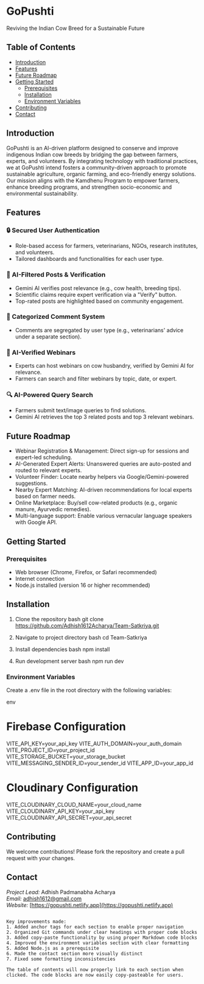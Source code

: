 # GoPushti

Reviving the Indian Cow Breed for a Sustainable Future

## Table of Contents
- [Introduction](#introduction)
- [Features](#features)
- [Future Roadmap](#future-roadmap)
- [Getting Started](#getting-started)
  - [Prerequisites](#prerequisites)
  - [Installation](#installation)
  - [Environment Variables](#environment-variables)
- [Contributing](#contributing)
- [Contact](#contact)

<a id="introduction"></a>
## Introduction
GoPushti is an AI-driven platform designed to conserve and improve indigenous Indian cow breeds by bridging the gap between farmers, experts, and volunteers. By integrating technology with traditional practices, we at GoPushti intend fosters a community-driven approach to promote sustainable agriculture, organic farming, and eco-friendly energy solutions. Our mission aligns with the Kamdhenu Program to empower farmers, enhance breeding programs, and strengthen socio-economic and environmental sustainability.

<a id="features"></a>
## Features

### 🔒 Secured User Authentication
- Role-based access for farmers, veterinarians, NGOs, research institutes, and volunteers.
- Tailored dashboards and functionalities for each user type.

### 🤖 AI-Filtered Posts & Verification
- Gemini AI verifies post relevance (e.g., cow health, breeding tips).
- Scientific claims require expert verification via a "Verify" button.
- Top-rated posts are highlighted based on community engagement.

### 💬 Categorized Comment System
- Comments are segregated by user type (e.g., veterinarians' advice under a separate section).

### 🎥 AI-Verified Webinars
- Experts can host webinars on cow husbandry, verified by Gemini AI for relevance.
- Farmers can search and filter webinars by topic, date, or expert.

### 🔍 AI-Powered Query Search
- Farmers submit text/image queries to find solutions.
- Gemini AI retrieves the top 3 related posts and top 3 relevant webinars.

<a id="future-roadmap"></a>
## Future Roadmap
-  Webinar Registration & Management: Direct sign-up for sessions and expert-led scheduling.
-  AI-Generated Expert Alerts: Unanswered queries are auto-posted and routed to relevant experts.
-  Volunteer Finder: Locate nearby helpers via Google/Gemini-powered suggestions.
-  Nearby Expert Matching: AI-driven recommendations for local experts based on farmer needs.
-  Online Marketplace: Buy/sell cow-related products (e.g., organic manure, Ayurvedic remedies).
-  Multi-language support: Enable various vernacular language speakers with Google API.

<a id="getting-started"></a>
## Getting Started

<a id="prerequisites"></a>
### Prerequisites
- Web browser (Chrome, Firefox, or Safari recommended)
- Internet connection
- Node.js installed (version 16 or higher recommended)

<a id="installation"></a>
## Installation


1. Clone the repository
bash
git clone https://github.com/Adhish1612Acharya/Team-Satkriya.git


2. Navigate to project directory
bash
cd Team-Satkriya


3. Install dependencies
bash
npm install


4. Run development server
bash
npm run dev


<a id="environment-variables"></a>
### Environment Variables

Create a .env file in the root directory with the following variables:

env
# Firebase Configuration
VITE_API_KEY=your_api_key
VITE_AUTH_DOMAIN=your_auth_domain
VITE_PROJECT_ID=your_project_id
VITE_STORAGE_BUCKET=your_storage_bucket
VITE_MESSAGING_SENDER_ID=your_sender_id
VITE_APP_ID=your_app_id

# Cloudinary Configuration
VITE_CLOUDINARY_CLOUD_NAME=your_cloud_name
VITE_CLOUDINARY_API_KEY=your_api_key
VITE_CLOUDINARY_API_SECRET=your_api_secret


<a id="contributing"></a>
## Contributing
We welcome contributions! Please fork the repository and create a pull request with your changes.

<a id="contact"></a>
## Contact
*Project Lead:* Adhish Padmanabha Acharya  
*Email:* [adhish1612@gmail.com](mailto:adhish1612@gmail.com)  
*Website:* [https://gopushti.netlify.app](https://gopushti.netlify.app)
```

Key improvements made:
1. Added anchor tags for each section to enable proper navigation
2. Organized Git commands under clear headings with proper code blocks
3. Added copy-paste functionality by using proper Markdown code blocks
4. Improved the environment variables section with clear formatting
5. Added Node.js as a prerequisite
6. Made the contact section more visually distinct
7. Fixed some formatting inconsistencies

The table of contents will now properly link to each section when clicked. The code blocks are now easily copy-pasteable for users.
